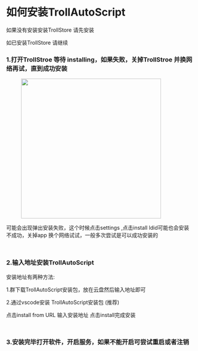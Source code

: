 # 如何安装TrollAutoScript

如果没有安装安装TrollStore  请先安装

如已安装TrollStore    请继续



### 1.打开TrollStroe 等待 installing，如果失败，关掉TrollStroe 并换网络再试，直到成功安装

<figure><img src=".gitbook/assets/2024_09_17_04_51_IMG_0016.PNG" alt="" width="375"><figcaption></figcaption></figure>

可能会出现弹出安装失败，这个时候点击settings ,点击install ldid可能也会安装不成功，关掉app 换个网络试试，一般多次尝试是可以成功安装的

<div>

<figure><img src=".gitbook/assets/416136976ae290e828a8e4a1cd3caea5 (1).png" alt=""><figcaption></figcaption></figure>

 

<figure><img src=".gitbook/assets/5e5bea9a81ab0d6017c562da86797c29 (1).png" alt=""><figcaption></figcaption></figure>

</div>











### 2.输入地址安装TrollAutoScript



安装地址有两种方法:

1.群下载TrollAutoScript安装包，放在云盘然后输入地址即可

2.通过vscode安装 TrollAutoScript安装包 (推荐)









点击install from URL 输入安装地址  点击install完成安装

<div>

<figure><img src=".gitbook/assets/2024_09_17_04_51_IMG_0017 (1).PNG" alt=""><figcaption></figcaption></figure>

 

<figure><img src=".gitbook/assets/2024_09_17_04_52_IMG_0018 (2).PNG" alt=""><figcaption></figcaption></figure>

</div>



### 3.安装完毕打开软件，开启服务，如果不能开启可尝试重启或者注销



<div>

<figure><img src=".gitbook/assets/2024_09_17_05_19_IMG_0021.PNG" alt=""><figcaption></figcaption></figure>

 

<figure><img src=".gitbook/assets/2024_09_17_05_20_IMG_0023.PNG" alt=""><figcaption></figcaption></figure>

</div>





